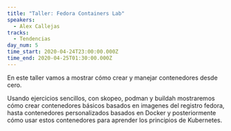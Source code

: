 ```yaml
---
title: "Taller: Fedora Containers Lab"
speakers:
  - Alex Callejas
tracks:
  - Tendencias
day_num: 5
time_start: 2020-04-24T23:00:00.000Z
time_end: 2020-04-25T01:30:00.000Z
---
```

En este taller vamos a mostrar cómo crear y manejar contenedores desde cero.

Usando ejercicios sencillos, con skopeo, podman y buildah mostraremos cómo crear contenedores básicos basados en imagenes del registro fedora, hasta contenedores personalizados basados en Docker y posteriormente cómo usar estos contenedores para aprender los principios de Kubernetes.